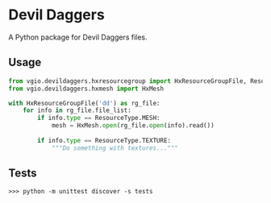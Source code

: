 # Devil Daggers
A Python package for Devil Daggers files.

## Usage
```python
from vgio.devildaggers.hxresourcegroup import HxResourceGroupFile, ResourceType
from vgio.devildaggers.hxmesh import HxMesh

with HxResourceGroupFile('dd') as rg_file:
    for info in rg_file.file_list:
        if info.type == ResourceType.MESH:
            mesh = HxMesh.open(rg_file.open(info).read())
        
        if info.type == ResourceType.TEXTURE:
            """Do something with textures..."""
```

## Tests
```
>>> python -m unittest discover -s tests
```
